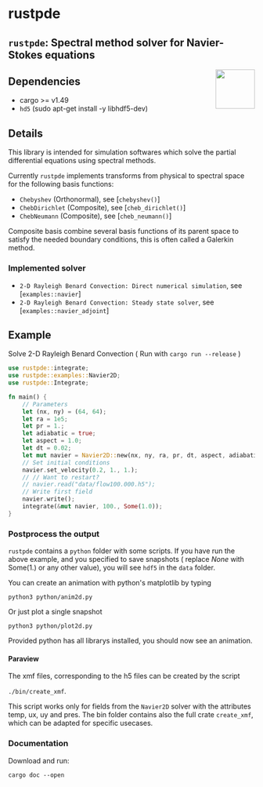 # rustpde

## `rustpde`: Spectral method solver for Navier-Stokes equations
<img align="right" src="https://rustacean.net/assets/cuddlyferris.png" width="80">

## Dependencies
- cargo >= v1.49
- `hd5` (sudo apt-get install -y libhdf5-dev)

## Details

This library is intended for simulation softwares which solve the
partial differential equations using spectral methods.

Currently `rustpde` implements transforms from physical to spectral space
for the following basis functions:
- `Chebyshev` (Orthonormal), see [`chebyshev()`]
- `ChebDirichlet` (Composite), see [`cheb_dirichlet()`]
- `ChebNeumann` (Composite), see [`cheb_neumann()`]

Composite basis combine several basis functions of its parent space to
satisfy the needed boundary conditions, this is often called a Galerkin method.

### Implemented solver

- `2-D Rayleigh Benard Convection: Direct numerical simulation`,
see [`examples::navier`]
- `2-D Rayleigh Benard Convection: Steady state solver`,
see [`examples::navier_adjoint`]

## Example
Solve 2-D Rayleigh Benard Convection ( Run with `cargo run --release` )
```rust
use rustpde::integrate;
use rustpde::examples::Navier2D;
use rustpde::Integrate;

fn main() {
    // Parameters
    let (nx, ny) = (64, 64);
    let ra = 1e5;
    let pr = 1.;
    let adiabatic = true;
    let aspect = 1.0;
    let dt = 0.02;
    let mut navier = Navier2D::new(nx, ny, ra, pr, dt, aspect, adiabatic);
    // Set initial conditions
    navier.set_velocity(0.2, 1., 1.);
    // // Want to restart?
    // navier.read("data/flow100.000.h5");
    // Write first field
    navier.write();
    integrate(&mut navier, 100., Some(1.0));
}
```

### Postprocess the output

`rustpde` contains a `python` folder with some scripts.
If you have run the above example, and you specified
to save snapshots ( replace *None* with Some(1.) or any
other value), you will see `hdf5` in the `data` folder.

You can create an animation with python's matplotlib by typing

`python3 python/anim2d.py`

Or just plot a single snapshot

`python3 python/plot2d.py`

Provided python has all librarys installed, you should now
see an animation.

#### Paraview

The xmf files, corresponding to the h5 files can be created
by the script

`./bin/create_xmf`.

This script works only for fields from the `Navier2D`
solver with the attributes temp, ux, uy and pres.
The bin folder contains also the full crate `create_xmf`, which
can be adapted for specific usecases.

### Documentation

Download and run:

`cargo doc --open`
